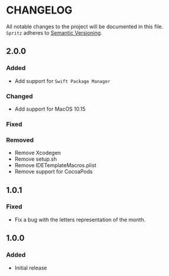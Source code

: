 # CHANGELOG

All notable changes to the project will be documented in this file. \
`Spritz` adheres to [Semantic Versioning](https://semver.org).

## 2.0.0

### Added

- Add support for `Swift Package Manager`

### Changed

- Add support for MacOS 10.15

### Fixed

### Removed

- Remove Xcodegen
- Remove setup.sh
- Remove IDETemplateMacros.plist
- Remove support for CocoaPods

## 1.0.1
### Fixed
- Fix a bug with the letters representation of the month.

## 1.0.0
### Added
- Initial release